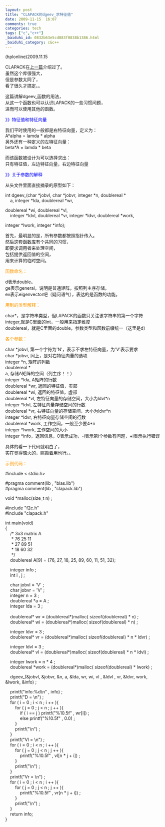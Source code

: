 ```yaml
---
layout: post
title: "CLAPACK的dgeev_求特征值"
date: 2009-11-15  16:07
comments: true
categories: tech
tags: ["c","c++"]
_baiduhi_id: 0832b63e5cd883f0838b1386.html
_baiduhi_category: c&c++
---
```


<p>(hplonline)2009.11.15</p>
<p>CLAPACK在<a target="_blank" href="http://hi.baidu.com/hplonline/blog/item/ede99845db316435869473c9.html">上一篇</a>介绍过了。<br/>
虽然这个库很强大，<br/>
但是参数太冏了，<br/>
看了很久才搞定。。</p>
<p>这篇讲解dgeev_函数的用法，<br/>
从这一个函数也可以认识LAPACK的一些习惯问题，<br/>
进而可以使用其他的函数。</p>
<p><font color="#0000ff">》》特征值和特征向量</font></p>
<p>我们平时使用的一般都是右特征向量，定义为：<br/>
A*alpha = lamda * alpha<br/>
另外还有一种定义的左特征向量：<br/>
beta*A = lamda * beta</p>
<p>而该函数被设计为可以选择求出：<br/>
只有特征值，左边特征向量，右边特征向量</p>
<p><font color="#0000ff">》》关于参数的解释</font></p>
<p>从头文件里面直接摘录的原型如下：</p>
<p>int dgeev_(char *jobvl, char *jobvr, integer *n, doublereal *<br/>
     a, integer *lda, doublereal *wr,</p>
<p>doublereal *wi, doublereal *vl, <br/>
     integer *ldvl, doublereal *vr, integer *ldvr, doublereal *work, <br/></p>
<p>  integer *lwork, integer *info);</p>
<p>首先，最明显的是，所有参数都按照指针传入。<br/>
然后这套函数库有个共同的习惯，<br/>
即要求调用者来处理空间，<br/>
包括提供返回值的空间，<br/>
用来计算的临时空间。</p>
<p><font color="#ff9900">函数命名：</font></p>
<p>d表示double。<br/>
ge表示general，说明是普通矩阵，按照列主序存储。<br/>
ev表示eigenvector吧（疑问语气），表达的是函数的功能。</p>
<p><font color="#ff9900">用到的类型解释：</font></p>
<p>char*，是字符串类型，但LAPACK的函数只关注该字符串的第一个字符<br/>
integer,就是C里面的int，一般用来指定维度<br/>
doublereal，就是C里面的double，参数类型和函数前缀统一（这里是d）</p>
<p><font color="#ff9900">各个参数：</font></p>
<p>char *jobvl, 第一个字符为'N'，表示不求左特征向量，为'V'表示要求<br/>
char *jobvr, 同上，是对右特征向量的选项<br/>
integer *n, 矩阵的列数<br/>
doublereal *<br/>
a, 存储A矩阵的空间（列主序！！）<br/>
integer *lda, A矩阵的行数<br/>
doublereal *wr, 返回的特征值，实部<br/>
doublereal *wi, 返回的特征值，虚部<br/>
doublereal *vl, 左特征向量的存储空间，大小为ldvl*n<br/>
integer *ldvl, 左特征向量存储空间的行数<br/>
doublereal *vr, 右特征向量的存储空间，大小为ldvr*n<br/>
integer *ldvr, 右特征向量存储空间的行数<br/>
doublereal *work, 工作空间，一般至少要4*n<br/>
integer *lwork, 工作空间的大小<br/>
integer *info，返回信息，0表示成功，-i表示第i个参数有问题，+i表示执行错误</p>
<p>具体的看一下代码就明白了，<br/>
实在觉得恼火的，照搬着用也行。。</p>
<p><font color="#ff9900">示例代码：</font></p>
<p>#include &lt; stdio.h&gt;</p>
<p>#pragma comment(lib , "blas.lib") <br/>
#pragma comment(lib , "clapack.lib")</p>
<p>void *malloc(size_t n) ;</p>
<p>#include "f2c.h"<br/>
#include "clapack.h"</p>
<p>int main(void)<br/>
{<br/>
     /* 3x3 matrix A<br/>
      * 76 25 11<br/>
      * 27 89 51<br/>
      * 18 60 32<br/>
      */<br/>
     doublereal A[9] = {76, 27, 18, 25, 89, 60, 11, 51, 32};</p>
<p>     integer info ;<br/>
     int i , j ;</p>
<p>     char jobvl = 'V' ;<br/>
     char jobvr = 'V' ;<br/>
     integer n = 3 ;<br/>
     doublereal *a = A ;<br/>
     integer lda = 3 ;<br/>
     <br/>
     doublereal* wr = (doublereal*)malloc( sizeof(doublereal) * n) ;<br/>
     doublereal* wi = (doublereal*)malloc( sizeof(doublereal) * n) ;   </p>
<p>     integer ldvr = 3 ;<br/>
     doublereal* vr = (doublereal*)malloc( sizeof(doublereal) * n * ldvr) ;</p>
<p>     integer ldvl = 3 ;<br/>
     doublereal* vl = (doublereal*)malloc( sizeof(doublereal) * n * ldvl) ;</p>
<p>     integer lwork = n * 4 ;<br/>
     doublereal *work = (doublereal*)malloc( sizeof(doublereal) * lwork) ;</p>
<p>     dgeev_(&amp;jobvl, &amp;jobvr, &amp;n, a,  &amp;lda, wr, wi, vl , &amp;ldvl , vr, &amp;ldvr, work, &amp;lwork, &amp;info) ;</p>
<p>     printf("info:%d\n" , info) ;<br/>
     printf("D = \n") ;<br/>
     for ( i = 0 ; i &lt; n ; i ++ ){<br/>
         for ( j = 0 ; j &lt; n ; j ++ ){<br/>
             if ( i == j ) printf("%10.5f" , wr[i]) ;<br/>
             else printf("%10.5f" , 0.0) ;<br/>
         }<br/>
         printf("\n") ;<br/>
     }<br/>
     printf("Vl = \n") ;<br/>
     for ( i = 0 ; i &lt; n ; i ++ ){<br/>
         for ( j = 0 ; j &lt; n ; j ++ ){<br/>
             printf("%10.5f" , vl[n * j + i]) ;<br/>
         }<br/>
         printf("\n") ;<br/>
     }<br/>
     printf("Vr = \n") ;<br/>
     for ( i = 0 ; i &lt; n ; i ++ ){<br/>
         for ( j = 0 ; j &lt; n ; j ++ ){<br/>
             printf("%10.5f" , vr[n * j + i]) ;<br/>
         }<br/>
         printf("\n") ;<br/>
     }<br/>
     return info;<br/>
}</p>
